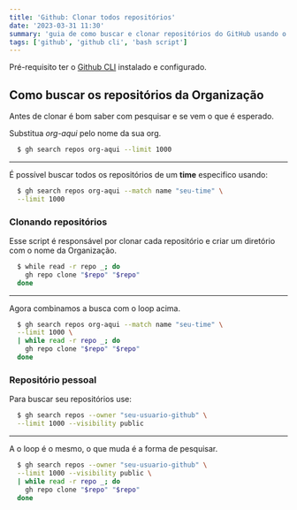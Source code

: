 ```yaml
---
title: 'Github: Clonar todos repositórios'
date: '2023-03-31 11:30'
summary: 'guia de como buscar e clonar repositórios do GitHub usando o GitHub CLI'
tags: ['github', 'github cli', 'bash script']
---
```


Pré-requisito ter o [Github CLI](https://cli.github.com/) instalado e configurado.

## Como buscar os repositórios da **Organização**

Antes de clonar é bom saber com pesquisar e se vem o que é esperado.

Substitua *org-aqui* pelo nome da sua org.

```bash
  $ gh search repos org-aqui --limit 1000
```

---

É possível buscar todos os repositórios de um **time** especifico usando:

```bash
  $ gh search repos org-aqui --match name "seu-time" \
  --limit 1000
```

### Clonando repositórios

Esse script é responsável por clonar cada repositório e criar um diretório com o nome da Organização.

```bash
  $ while read -r repo _; do
    gh repo clone "$repo" "$repo"
  done
```

---

Agora combinamos a busca com o loop acima.

```bash
  $ gh search repos org-aqui --match name "seu-time" \
  --limit 1000 \
  | while read -r repo _; do
    gh repo clone "$repo" "$repo"
  done
```

### Repositório pessoal

Para buscar seu repositórios use:

```bash
  $ gh search repos --owner "seu-usuario-github" \
  --limit 1000 --visibility public 
```

---

A o loop é o mesmo, o que muda é a forma de pesquisar.

```bash
  $ gh search repos --owner "seu-usuario-github" \
  --limit 1000 --visibility public \
  | while read -r repo _; do
    gh repo clone "$repo" "$repo"
  done
```

